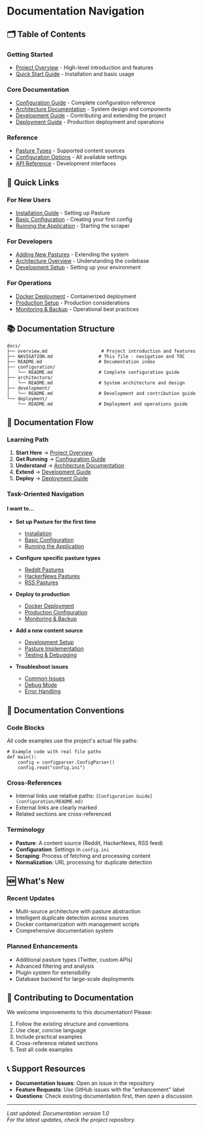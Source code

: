 # Documentation Navigation

## 🗂️ Table of Contents

### Getting Started
- [Project Overview](overview.md) - High-level introduction and features
- [Quick Start Guide](../README.md) - Installation and basic usage

### Core Documentation
- [Configuration Guide](configuration/README.md) - Complete configuration reference
- [Architecture Documentation](architecture/README.md) - System design and components
- [Development Guide](development/README.md) - Contributing and extending the project
- [Deployment Guide](deployment/README.md) - Production deployment and operations

### Reference
- [Pasture Types](configuration/README.md#pasture-types) - Supported content sources
- [Configuration Options](configuration/README.md#configuration-options) - All available settings
- [API Reference](development/README.md#adding-new-pasture-types) - Development interfaces

## 🎯 Quick Links

### For New Users
- [Installation Guide](deployment/README.md#local-development-deployment) - Setting up Pasture
- [Basic Configuration](configuration/README.md#basic-structure) - Creating your first config
- [Running the Application](deployment/README.md#local-development-deployment) - Starting the scraper

### For Developers
- [Adding New Pastures](development/README.md#adding-new-pasture-types) - Extending the system
- [Architecture Overview](architecture/README.md#system-overview) - Understanding the codebase
- [Development Setup](development/README.md#development-environment-setup) - Setting up your environment

### For Operations
- [Docker Deployment](deployment/README.md#docker-container-deployment) - Containerized deployment
- [Production Setup](deployment/README.md#production-deployment) - Production considerations
- [Monitoring & Backup](deployment/README.md#monitoring-and-logging) - Operational best practices

## 📚 Documentation Structure

```
docs/
├── overview.md                    # Project introduction and features
├── NAVIGATION.md                 # This file - navigation and TOC
├── README.md                     # Documentation index
├── configuration/
│   └── README.md                 # Complete configuration guide
├── architecture/
│   └── README.md                 # System architecture and design
├── development/
│   └── README.md                 # Development and contribution guide
└── deployment/
    └── README.md                 # Deployment and operations guide
```

## 🔄 Documentation Flow

### Learning Path
1. **Start Here** → [Project Overview](overview.md)
2. **Get Running** → [Configuration Guide](configuration/README.md)
3. **Understand** → [Architecture Documentation](architecture/README.md)
4. **Extend** → [Development Guide](development/README.md)
5. **Deploy** → [Deployment Guide](deployment/README.md)

### Task-Oriented Navigation

#### I want to...
- **Set up Pasture for the first time**
  - [Installation](deployment/README.md#local-development-deployment)
  - [Basic Configuration](configuration/README.md#basic-structure)
  - [Running the Application](deployment/README.md#local-development-deployment)

- **Configure specific pasture types**
  - [Reddit Pastures](configuration/README.md#reddit-pasture)
  - [HackerNews Pastures](configuration/README.md#hackernews-pasture)
  - [RSS Pastures](configuration/README.md#rss-pasture)

- **Deploy to production**
  - [Docker Deployment](deployment/README.md#docker-container-deployment)
  - [Production Configuration](deployment/README.md#production-environment)
  - [Monitoring & Backup](deployment/README.md#monitoring-and-logging)

- **Add a new content source**
  - [Development Setup](development/README.md#development-environment-setup)
  - [Pasture Implementation](development/README.md#adding-new-pasture-types)
  - [Testing & Debugging](development/README.md#testing-new-pastures)

- **Troubleshoot issues**
  - [Common Issues](deployment/README.md#troubleshooting-deployment-issues)
  - [Debug Mode](development/README.md#debug-mode)
  - [Error Handling](architecture/README.md#error-handling--resilience)

## 📖 Documentation Conventions

### Code Blocks
All code examples use the project's actual file paths:
```pasture/src/main.py#L10-20
# Example code with real file paths
def main():
    config = configparser.ConfigParser()
    config.read("config.ini")
```

### Cross-References
- Internal links use relative paths: `[Configuration Guide](configuration/README.md)`
- External links are clearly marked
- Related sections are cross-referenced

### Terminology
- **Pasture**: A content source (Reddit, HackerNews, RSS feed)
- **Configuration**: Settings in `config.ini`
- **Scraping**: Process of fetching and processing content
- **Normalization**: URL processing for duplicate detection

## 🆕 What's New

### Recent Updates
- Multi-source architecture with pasture abstraction
- Intelligent duplicate detection across sources
- Docker containerization with management scripts
- Comprehensive documentation system

### Planned Enhancements
- Additional pasture types (Twitter, custom APIs)
- Advanced filtering and analysis
- Plugin system for extensibility
- Database backend for large-scale deployments

## 🤝 Contributing to Documentation

We welcome improvements to this documentation! Please:
1. Follow the existing structure and conventions
2. Use clear, concise language
3. Include practical examples
4. Cross-reference related sections
5. Test all code examples

## 📞 Support Resources

- **Documentation Issues**: Open an issue in the repository
- **Feature Requests**: Use GitHub issues with the "enhancement" label
- **Questions**: Check existing documentation first, then open a discussion

---

*Last updated: Documentation version 1.0*  
*For the latest updates, check the project repository.*